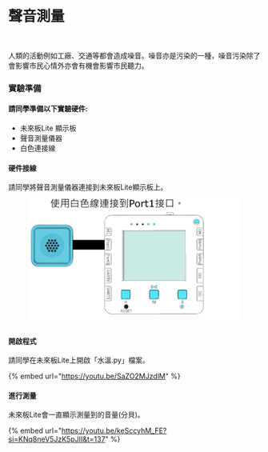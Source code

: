 # 聲音測量

<figure><img src="https://files.gitbook.com/v0/b/gitbook-x-prod.appspot.com/o/spaces%2F6uJvpXC43onNIIwhMlWo%2Fuploads%2FU1NQKOt5z4AaHc4AY3g7%2Fimage.png?alt=media&#x26;token=72e9f9c9-72d7-4647-9003-b5d8c20a8e1a" alt=""><figcaption></figcaption></figure>

人類的活動例如工廠、交通等都會造成噪音。噪音亦是污染的一種，噪音污染除了會影響市民心情外亦會有機會影響市民聽力。

### 實驗準備

#### 請同學準備以下實驗硬件:

* 未來板Lite 顯示板
* 聲音測量儀器
* 白色連接線

#### 硬件接線

請同學將聲音測量儀器連接到未來板Lite顯示板上。

<figure><img src="../../.gitbook/assets/soundsensor_wiring.png" alt=""><figcaption></figcaption></figure>

#### 開啟程式

請同學在未來板Lite上開啟「水溫.py」檔案。

{% embed url="https://youtu.be/SaZO2MJzdlM" %}

#### 進行測量

未來板Lite會一直顯示測量到的音量(分貝)。

{% embed url="https://youtu.be/keSccyhM_FE?si=KNq8neV5JzK5pJII&t=137" %}

